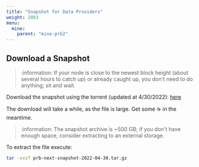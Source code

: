 ```yaml
---
title: "Snapshot for Data Providers"
weight: 2003
menu:
  mine:
    parent: "mine-prb2"
---
```


## Download a Snapshot

> :information: If your node is close to the newest block height (about several hours to catch up) or already caught up, you don't need to do anything; sit and wait.

Download the snapshot using the torrent (updated at 4/30/2022): [here](/files/prb-next-snapshot-2022-04-30.tar.gz.torrent)

The download will take a while, as the file is large. Get some :coffee: in the meantime.

> :information: The snapshot archive is ~500 GB; if you don't have enough space, consider extracting to an external storage.

To extract the file execute:

```bash
tar -xvzf prb-next-snapshot-2022-04-30.tar.gz
```
